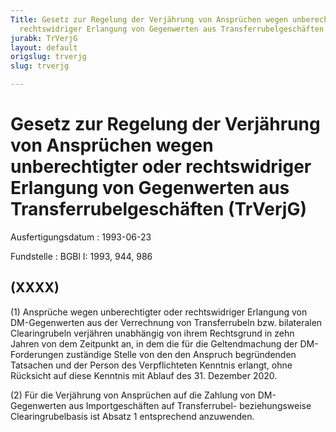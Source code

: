 ```yaml
---
Title: Gesetz zur Regelung der Verjährung von Ansprüchen wegen unberechtigter oder
  rechtswidriger Erlangung von Gegenwerten aus Transferrubelgeschäften
jurabk: TrVerjG
layout: default
origslug: trverjg
slug: trverjg

---
```


# Gesetz zur Regelung der Verjährung von Ansprüchen wegen unberechtigter oder rechtswidriger Erlangung von Gegenwerten aus Transferrubelgeschäften (TrVerjG)

Ausfertigungsdatum
:   1993-06-23

Fundstelle
:   BGBl I: 1993, 944, 986



## (XXXX)

(1) Ansprüche wegen unberechtigter oder rechtswidriger Erlangung von
DM-Gegenwerten aus der Verrechnung von Transferrubeln bzw. bilateralen
Clearingrubeln verjähren unabhängig von ihrem Rechtsgrund in zehn
Jahren von dem Zeitpunkt an, in dem die für die Geltendmachung der DM-
Forderungen zuständige Stelle von den den Anspruch begründenden
Tatsachen und der Person des Verpflichteten Kenntnis erlangt, ohne
Rücksicht auf diese Kenntnis mit Ablauf des 31. Dezember 2020.

(2) Für die Verjährung von Ansprüchen auf die Zahlung von DM-
Gegenwerten aus Importgeschäften auf Transferrubel- beziehungsweise
Clearingrubelbasis ist Absatz 1 entsprechend anzuwenden.

